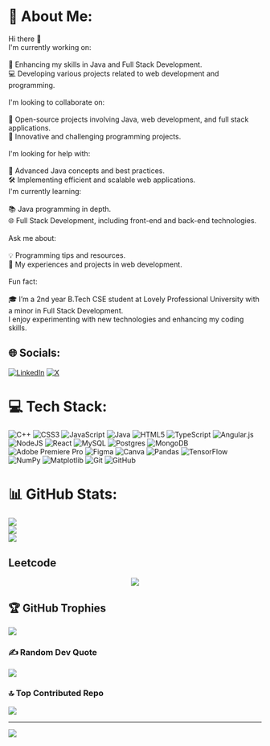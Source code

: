 # 💫 About Me:
Hi there 👋<br>I'm currently working on:<br><br>🚀 Enhancing my skills in Java and Full Stack Development.<br>💻 Developing various projects related to web development and programming.<br><br>I'm looking to collaborate on:<br><br>🌟 Open-source projects involving Java, web development, and full stack applications.<br>🧩 Innovative and challenging programming projects.<br><br>I'm looking for help with:<br><br>🧠 Advanced Java concepts and best practices.<br>🛠 Implementing efficient and scalable web applications.<br>I'm currently learning:<br><br>📚 Java programming in depth.<br>🌐 Full Stack Development, including front-end and back-end technologies.<br><br>Ask me about:<br><br>💡 Programming tips and resources.<br>🔧 My experiences and projects in web development.<br><br>Fun fact:<br><br>🎓 I’m a 2nd year B.Tech CSE student at Lovely Professional University with a minor in Full Stack Development. <br>      I enjoy experimenting with new technologies and enhancing my coding skills.


## 🌐 Socials:
[![LinkedIn](https://img.shields.io/badge/LinkedIn-%230077B5.svg?logo=linkedin&logoColor=white)](https://linkedin.com/in/niteshj14) [![X](https://img.shields.io/badge/X-black.svg?logo=X&logoColor=white)](https://x.com/NiteshJ83599181) 

# 💻 Tech Stack:
![C++](https://img.shields.io/badge/c++-%2300599C.svg?style=for-the-badge&logo=c%2B%2B&logoColor=white) ![CSS3](https://img.shields.io/badge/css3-%231572B6.svg?style=for-the-badge&logo=css3&logoColor=white) ![JavaScript](https://img.shields.io/badge/javascript-%23323330.svg?style=for-the-badge&logo=javascript&logoColor=%23F7DF1E) ![Java](https://img.shields.io/badge/java-%23ED8B00.svg?style=for-the-badge&logo=openjdk&logoColor=white) ![HTML5](https://img.shields.io/badge/html5-%23E34F26.svg?style=for-the-badge&logo=html5&logoColor=white) ![TypeScript](https://img.shields.io/badge/typescript-%23007ACC.svg?style=for-the-badge&logo=typescript&logoColor=white) ![Angular.js](https://img.shields.io/badge/angular.js-%23E23237.svg?style=for-the-badge&logo=angularjs&logoColor=white) ![NodeJS](https://img.shields.io/badge/node.js-6DA55F?style=for-the-badge&logo=node.js&logoColor=white) ![React](https://img.shields.io/badge/react-%2320232a.svg?style=for-the-badge&logo=react&logoColor=%2361DAFB) ![MySQL](https://img.shields.io/badge/mysql-4479A1.svg?style=for-the-badge&logo=mysql&logoColor=white) ![Postgres](https://img.shields.io/badge/postgres-%23316192.svg?style=for-the-badge&logo=postgresql&logoColor=white) ![MongoDB](https://img.shields.io/badge/MongoDB-%234ea94b.svg?style=for-the-badge&logo=mongodb&logoColor=white) ![Adobe Premiere Pro](https://img.shields.io/badge/Adobe%20Premiere%20Pro-9999FF.svg?style=for-the-badge&logo=Adobe%20Premiere%20Pro&logoColor=white) ![Figma](https://img.shields.io/badge/figma-%23F24E1E.svg?style=for-the-badge&logo=figma&logoColor=white) ![Canva](https://img.shields.io/badge/Canva-%2300C4CC.svg?style=for-the-badge&logo=Canva&logoColor=white) ![Pandas](https://img.shields.io/badge/pandas-%23150458.svg?style=for-the-badge&logo=pandas&logoColor=white) ![TensorFlow](https://img.shields.io/badge/TensorFlow-%23FF6F00.svg?style=for-the-badge&logo=TensorFlow&logoColor=white) ![NumPy](https://img.shields.io/badge/numpy-%23013243.svg?style=for-the-badge&logo=numpy&logoColor=white) ![Matplotlib](https://img.shields.io/badge/Matplotlib-%23ffffff.svg?style=for-the-badge&logo=Matplotlib&logoColor=black) ![Git](https://img.shields.io/badge/git-%23F05033.svg?style=for-the-badge&logo=git&logoColor=white) ![GitHub](https://img.shields.io/badge/github-%23121011.svg?style=for-the-badge&logo=github&logoColor=white)
# 📊 GitHub Stats:
![](https://github-readme-stats.vercel.app/api?username=Mrgig7&theme=dark&hide_border=false&include_all_commits=true&count_private=true)<br/>
![](https://github-readme-streak-stats.herokuapp.com/?user=Mrgig7&theme=dark&hide_border=false)<br/>
![](https://github-readme-stats.vercel.app/api/top-langs/?username=Mrgig7&theme=dark&hide_border=false&include_all_commits=true&count_private=true&layout=compact)

  ## Leetcode
  <div align="center">

![](https://leetcard.jacoblin.cool/Nitesh?ext=activity)

  </div>
  


## 🏆 GitHub Trophies
![](https://github-profile-trophy.vercel.app/?username=Mrgig7&theme=transparent&no-frame=false&no-bg=true&margin-w=4)

### ✍️ Random Dev Quote
![](https://quotes-github-readme.vercel.app/api?type=horizontal&theme=radical)

### 🔝 Top Contributed Repo
![](https://github-contributor-stats.vercel.app/api?username=Mrgig7&limit=5&theme=dark&combine_all_yearly_contributions=true)

---
[![](https://visitcount.itsvg.in/api?id=Mrgig7&icon=6&color=0)](https://visitcount.itsvg.in)

<!-- Proudly created with GPRM ( https://gprm.itsvg.in ) -->
